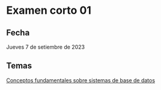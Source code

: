 # Examen corto 01

## Fecha
Jueves 7 de setiembre de 2023

## Temas
[Conceptos fundamentales sobre sistemas de base de datos](https://gf0659-exploraciongeodatos.github.io/2023-ii/contenido/1/conceptos-fundamentales-sistemas-bases-datos.html)

